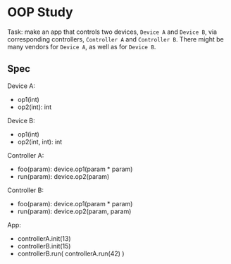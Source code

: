 
OOP Study
=========

Task: make an app that controls two devices, `Device A` and `Device B`,
via corresponding controllers, `Controller A` and `Controller B`.
There might be many vendors for `Device A`, as well as for `Device B`.

Spec
----

Device A:
- op1(int)
- op2(int): int

Device B:
- op1(int)
- op2(int, int): int

Controller A:
- foo(param): device.op1(param * param)
- run(param): device.op2(param)

Controller B:
- foo(param): device.op1(param * param)
- run(param): device.op2(param, param)

App:
- controllerA.init(13)
- controllerB.init(15)
- controllerB.run( controllerA.run(42) )
